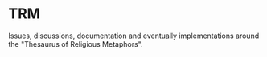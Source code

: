 # TRM

Issues, discussions, documentation and eventually implementations around the "Thesaurus of Religious Metaphors".
